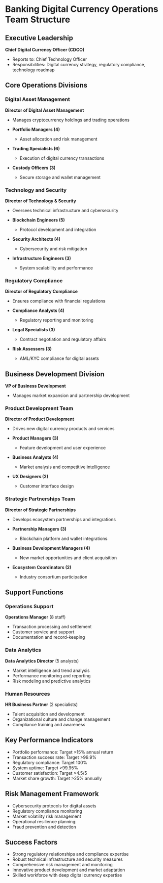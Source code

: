 # Banking Digital Currency Operations Team Structure

## Executive Leadership
**Chief Digital Currency Officer (CDCO)**  
- Reports to: Chief Technology Officer  
- Responsibilities: Digital currency strategy, regulatory compliance, technology roadmap  

## Core Operations Divisions

### Digital Asset Management
**Director of Digital Asset Management**  
- Manages cryptocurrency holdings and trading operations  

- **Portfolio Managers (4)**  
  - Asset allocation and risk management  
- **Trading Specialists (6)**  
  - Execution of digital currency transactions  
- **Custody Officers (3)**  
  - Secure storage and wallet management  

### Technology and Security
**Director of Technology & Security**  
- Oversees technical infrastructure and cybersecurity  

- **Blockchain Engineers (5)**  
  - Protocol development and integration  
- **Security Architects (4)**  
  - Cybersecurity and risk mitigation  
- **Infrastructure Engineers (3)**  
  - System scalability and performance  

### Regulatory Compliance
**Director of Regulatory Compliance**  
- Ensures compliance with financial regulations  

- **Compliance Analysts (4)**  
  - Regulatory reporting and monitoring  
- **Legal Specialists (3)**  
  - Contract negotiation and regulatory affairs  
- **Risk Assessors (3)**  
  - AML/KYC compliance for digital assets  

## Business Development Division
**VP of Business Development**  
- Manages market expansion and partnership development  

### Product Development Team
**Director of Product Development**  
- Drives new digital currency products and services  

- **Product Managers (3)**  
  - Feature development and user experience  
- **Business Analysts (4)**  
  - Market analysis and competitive intelligence  
- **UX Designers (2)**  
  - Customer interface design  

### Strategic Partnerships Team
**Director of Strategic Partnerships**  
- Develops ecosystem partnerships and integrations  

- **Partnership Managers (3)**  
  - Blockchain platform and wallet integrations  
- **Business Development Managers (4)**  
  - New market opportunities and client acquisition  
- **Ecosystem Coordinators (2)**  
  - Industry consortium participation  

## Support Functions

### Operations Support
**Operations Manager** (8 staff)  
- Transaction processing and settlement  
- Customer service and support  
- Documentation and record-keeping  

### Data Analytics
**Data Analytics Director** (5 analysts)  
- Market intelligence and trend analysis  
- Performance monitoring and reporting  
- Risk modeling and predictive analytics  

### Human Resources
**HR Business Partner** (2 specialists)  
- Talent acquisition and development  
- Organizational culture and change management  
- Compliance training and awareness  

## Key Performance Indicators
- Portfolio performance: Target >15% annual return  
- Transaction success rate: Target >99.9%  
- Regulatory compliance: Target 100%  
- System uptime: Target >99.95%  
- Customer satisfaction: Target >4.5/5  
- Market share growth: Target >25% annually  

## Risk Management Framework
- Cybersecurity protocols for digital assets  
- Regulatory compliance monitoring  
- Market volatility risk management  
- Operational resilience planning  
- Fraud prevention and detection  

## Success Factors
- Strong regulatory relationships and compliance expertise  
- Robust technical infrastructure and security measures  
- Comprehensive risk management and monitoring  
- Innovative product development and market adaptation  
- Skilled workforce with deep digital currency expertise